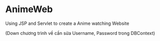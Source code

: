 # AnimeWeb
Using JSP and Servlet to create a Anime watching Website

(Down chương trình về cần sửa Username, Password trong DBContext)

